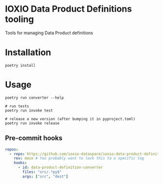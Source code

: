 # IOXIO Data Product Definitions tooling

Tools for managing Data Product definitions

# Installation

```shell
poetry install
```

# Usage

```shell
poetry run converter --help

# run tests
poetry run invoke test

# release a new version (after bumping it in pyproject.toml)
poetry run invoke release
```

## Pre-commit hooks

```yaml
repos:
  - repo: https://github.com/ioxio-dataspace/ioxio-data-product-definition-tooling
    rev: main # You probably want to lock this to a specific tag
    hooks:
      - id: data-product-definition-converter
        files: "src/.*py$"
        args: ["src", "dest"]
```
